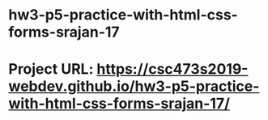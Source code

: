 # hw3-p5-practice-with-html-css-forms-srajan-17

# Project URL: https://csc473s2019-webdev.github.io/hw3-p5-practice-with-html-css-forms-srajan-17/